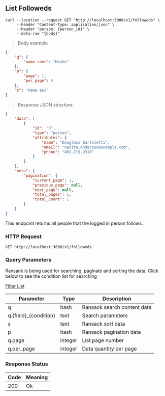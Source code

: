 ## List Followeds

```shell
curl --location --request GET "http://localhost:3000/v1/followeds" \
     --header "Content-Type: application/json" \
     --header "person: {person_id}" \
     --data-raw "{body}"
```

> Body example

```json
{
    "q": {
        "name_cont": "Moshe"
    },
    "p": {
        "page": 1,
        "per_page": 5
    },
    "s": "name asc"
}
```

> Response JSON structure:

```json
{
    "data": [
        {
            "id": "3",
            "type": "person",
            "attributes": {
                "name": "Douglass Bartoletti",
                "email": "nenita.anderson@example.com",
                "phone": "401.219.9318"
            }
        }
    ],
    "meta": {
        "pagination": {
            "current_page": 1,
            "previous_page": null,
            "next_page": null,
            "total_pages": 1,
            "total_count": 1
        }
    }
}
```

This endpoint returns all people that the logged in person follows.

### HTTP Request

`GET http://localhost:3000/v1/followeds`

### Query Parameters

Ransank is being used for searching, paginate and sorting the data,
Click below to see the condition list for searching

[Filter List](https://github.com/activerecord-hackery/ransack#search-matchers)

Parameter | Type | Description
--------- | ------- | -----------
q | hash | Ransack search content data
q.{field}_{condition} | text | Search parameters
s | text | Ransack sort data
p | hash | Ransack pagination data
q.page | integer | List page number
q.per_page | integer | Data quantity per page

### Response Status

Code | Meaning
--------- | -------
200 | Ok
